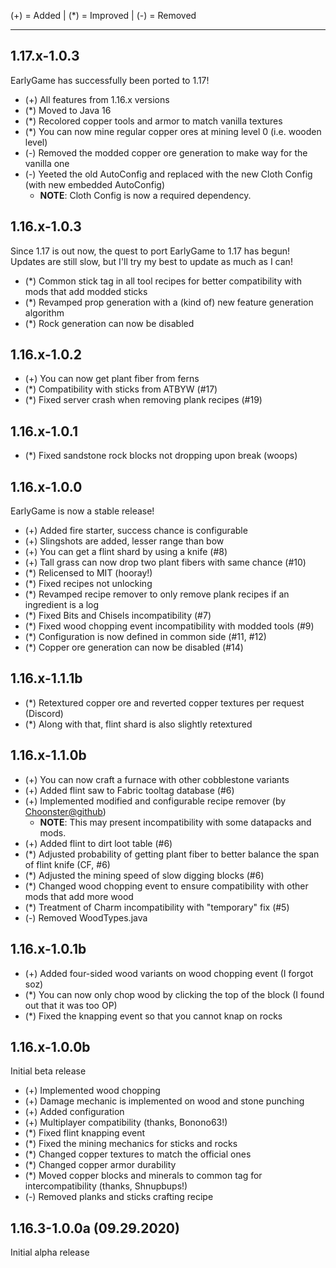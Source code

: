 (+) = Added | (*) = Improved | (-) = Removed

***

## 1.17.x-1.0.3
EarlyGame has successfully been ported to 1.17!
- (+) All features from 1.16.x versions
- (*) Moved to Java 16
- (*) Recolored copper tools and armor to match vanilla textures
- (*) You can now mine regular copper ores at mining level 0 (i.e. wooden level)
- (-) Removed the modded copper ore generation to make way for the vanilla one
- (-) Yeeted the old AutoConfig and replaced with the new Cloth Config (with new embedded AutoConfig)
    - **NOTE**: Cloth Config is now a required dependency.

## 1.16.x-1.0.3
Since 1.17 is out now, the quest to port EarlyGame to 1.17 has begun! Updates are still slow, but I'll try my best to update as much as I can!
- (*) Common stick tag in all tool recipes for better compatibility with mods that add modded sticks
- (*) Revamped prop generation with a (kind of) new feature generation algorithm
- (*) Rock generation can now be disabled

## 1.16.x-1.0.2
- (+) You can now get plant fiber from ferns
- (*) Compatibility with sticks from ATBYW (#17)
- (*) Fixed server crash when removing plank recipes (#19)

## 1.16.x-1.0.1
- (*) Fixed sandstone rock blocks not dropping upon break (woops)

## 1.16.x-1.0.0
EarlyGame is now a stable release!
- (+) Added fire starter, success chance is configurable
- (+) Slingshots are added, lesser range than bow
- (+) You can get a flint shard by using a knife (#8)
- (+) Tall grass can now drop two plant fibers with same chance (#10)
- (*) Relicensed to MIT (hooray!)
- (*) Fixed recipes not unlocking
- (*) Revamped recipe remover to only remove plank recipes if an ingredient is a log
- (*) Fixed Bits and Chisels incompatibility (#7)
- (*) Fixed wood chopping event incompatibility with modded tools (#9)
- (*) Configuration is now defined in common side (#11, #12)
- (*) Copper ore generation can now be disabled (#14)

## 1.16.x-1.1.1b
- (*) Retextured copper ore and reverted copper textures per request (Discord)
- (*) Along with that, flint shard is also slightly retextured

## 1.16.x-1.1.0b
- (+) You can now craft a furnace with other cobblestone variants
- (+) Added flint saw to Fabric tooltag database (#6)
- (+) Implemented modified and configurable recipe remover (by [Choonster@github](https://bit.ly/2BLB9t3))
    - **NOTE**: This may present incompatibility with some datapacks and mods.
- (+) Added flint to dirt loot table (#6)
- (*) Adjusted probability of getting plant fiber to better balance the span of flint knife (CF, #6)
- (*) Adjusted the mining speed of slow digging blocks (#6)
- (*) Changed wood chopping event to ensure compatibility with other mods that add more wood
- (*) Treatment of Charm incompatibility with "temporary" fix (#5)
- (-) Removed WoodTypes.java

## 1.16.x-1.0.1b
- (+) Added four-sided wood variants on wood chopping event (I forgot soz)
- (*) You can now only chop wood by clicking the top of the block (I found out that it was too OP)
- (*) Fixed the knapping event so that you cannot knap on rocks

## 1.16.x-1.0.0b
Initial beta release
- (+) Implemented wood chopping
- (+) Damage mechanic is implemented on wood and stone punching
- (+) Added configuration
- (+) Multiplayer compatibility (thanks, Bonono63!)
- (*) Fixed flint knapping event
- (*) Fixed the mining mechanics for sticks and rocks
- (*) Changed copper textures to match the official ones
- (*) Changed copper armor durability
- (*) Moved copper blocks and minerals to common tag for intercompatibility (thanks, Shnupbups!)
- (-) Removed planks and sticks crafting recipe

## 1.16.3-1.0.0a (09.29.2020)
Initial alpha release